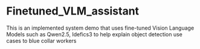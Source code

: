 # Finetuned_VLM_assistant
This is an implemented system demo that uses fine-tuned Vision Language Models such as Qwen2.5, Idefics3 to help explain object detection use cases to blue collar workers
